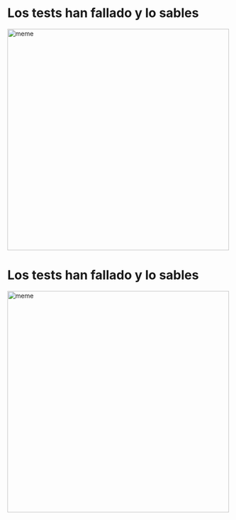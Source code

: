 
<h1>Los tests han fallado y lo sables</h1> <img src="https://scontent-ord5-1.xx.fbcdn.net/v/t39.30808-6/324929056_732375308497993_5364691499986021309_n.jpg?_nc_cat=100&amp;ccb=1-7&amp;_nc_sid=8bfeb9&amp;_nc_eui2=AeFsthWTCk-B-KJiWhRJkXlaKg-AIqtVftIqD4Aiq1V-0qi-CKHCO5d7_0qbHDRLRrw&amp;_nc_ohc=nURtWkxxbYMAX-1Mthk&amp;tn=5jtm8OHxCbcY6JfY&amp;_nc_ht=scontent-ord5-1.xx&amp;oh=00_AfDgqH4R16cPNcydgQwdSClXxLu0lpdq0IvK1SY_K_5thA&amp;oe=63D595C6" alt="meme" width="500" height="500"></img><h1>Los tests han fallado y lo sables</h1> <img src="https://i.redd.it/i4xkz429z9aa1.jpg" alt="meme" width="500" height="500"></img>